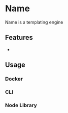 # Name

Name is a templating engine

## Features
 - 

## Usage

### Docker

### CLI

### Node Library